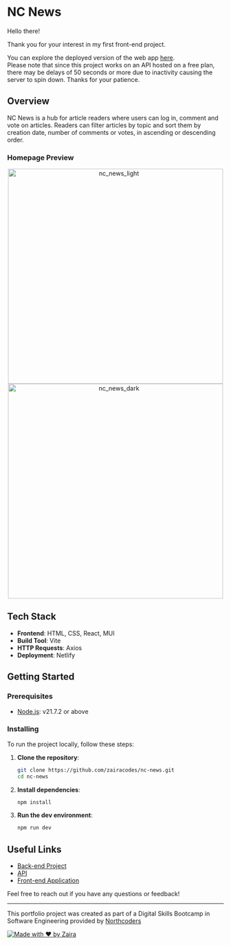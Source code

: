 # NC News

Hello there!

Thank you for your interest in my first front-end project.

You can explore the deployed version of the web app [here](https://ncnews-zaira.netlify.app/).  
Please note that since this project works on an API hosted on a free plan, there may be delays of 50 seconds or more due to inactivity causing the server to spin down. Thanks for your patience.

## Overview

NC News is a hub for article readers where users can log in, comment and vote on articles. Readers can filter articles by topic and sort them by creation date, number of comments or votes, in ascending or descending order.

### Homepage Preview

<p align="center">
  <img width="500" alt="nc_news_light" src="https://github.com/user-attachments/assets/1eb1031f-36af-452f-9a59-252e5a43269c">
  <img width="500" alt="nc_news_dark" src="https://github.com/user-attachments/assets/db055b6b-ca88-4fe6-82a7-cc7565df89c5">
</p>

## Tech Stack

- **Frontend**: HTML, CSS, React, MUI
- **Build Tool**: Vite
- **HTTP Requests**: Axios
- **Deployment**: Netlify

## Getting Started

### Prerequisites

- [Node.js](https://nodejs.org/en/download/package-manager/): v21.7.2 or above

### Installing

To run the project locally, follow these steps:

1. **Clone the repository**:

   ```bash
   git clone https://github.com/zairacodes/nc-news.git
   cd nc-news
   ```

2. **Install dependencies**:

   ```bash
   npm install
   ```

3. **Run the dev environment**:

   ```bash
   npm run dev
   ```

## Useful Links

- [Back-end Project](https://github.com/zairacodes/be-nc-news/)
- [API](https://be-nc-news-6djf.onrender.com/api/)
- [Front-end Application](https://ncnews-zaira.netlify.app/)

Feel free to reach out if you have any questions or feedback!

---

This portfolio project was created as part of a Digital Skills Bootcamp in Software Engineering provided by [Northcoders](https://northcoders.com/)

[![Made with ♥ by Zaira](https://img.shields.io/badge/Made%20with%20%E2%9D%A4%20by-Zaira-red)](https://www.linkedin.com/in/zaira-n/)
